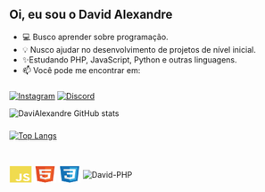 ## Oi, eu sou o David Alexandre

- 💻 Busco aprender sobre programação.
- 💡 Nusco ajudar no desenvolvimento de projetos de nível inicial.
- ✨Estudando PHP, JavaScript, Python e outras linguagens.
- 📫 Você pode me encontrar em:
###
[![Instagram](https://img.shields.io/badge/Instagram-E4405F?style=for-the-badge&logo=instagram&logoColor=white
)](https://instagram.com/dvx.alexandre_)
[![Discord](https://img.shields.io/badge/Discord-7289DA?style=for-the-badge&logo=discord&logoColor=white)](https://discord.com/belezinha)

![DaviAlexandre GitHub stats](https://github-readme-stats.vercel.app/api?username=DaviAlexandre&show_icons=true&theme=dracula)
###

[![Top Langs](https://github-readme-stats.vercel.app/api/top-langs/?username=DaviAlexandre&how_icons=true&theme=dracula&layout=compact)](https://github.com/anuraghazra/github-readme-stats)

##

<div style="display: inline_block"><br>
  <img align="center" alt="David-Js" height="30" width="40" src="https://raw.githubusercontent.com/devicons/devicon/master/icons/javascript/javascript-plain.svg"/>
<img align="center" alt="David-HTML" height="30" width="40" src="https://raw.githubusercontent.com/devicons/devicon/master/icons/html5/html5-original.svg">
  <img align="center" alt="David-CSS" height="30" width="40" src="https://raw.githubusercontent.com/devicons/devicon/master/icons/css3/css3-original.svg">
  <img align="center" alt="David-PHP" height="30" width="40" src="https://cdn.jsdelivr.net/gh/devicons/devicon/icons/php/php-plain.svg">
</div>
